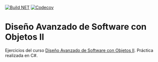 [![Build NET][net-img]][net-url]
[![Codecov][codecov-img]][codecov-url]

# Diseño Avanzado de Software con Objetos II

Ejercicios del curso [Diseño Avanzado de Software con Objetos II](https://academia.10pines.com/course_contents/2-diseno-avanzado-de-software-con-objetos-ii). Práctica realizada en C#.

[net-img]: https://github.com/rpgrca/objects-course-2/actions/workflows/net.yaml/badge.svg
[net-url]: https://github.com/rpgrca/objects-course-2/actions/workflows/net.yaml
[codecov-img]: https://codecov.io/gh/rpgrca/objects-course-2/branch/main/graph/badge.svg?token=FOlIhRBcP7
[codecov-url]: https://codecov.io/gh/rpgrca/objects-course-2
